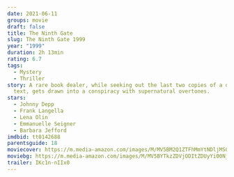 ```yaml
---
date: 2021-06-11
groups: movie
draft: false
title: The Ninth Gate
slug: The Ninth Gate 1999
year: "1999"
duration: 2h 13min
rating: 6.7
tags:
  - Mystery
  - Thriller
story: A rare book dealer, while seeking out the last two copies of a demon
  text, gets drawn into a conspiracy with supernatural overtones.
stars:
  - Johnny Depp
  - Frank Langella
  - Lena Olin
  - Emmanuelle Seigner
  - Barbara Jefford
imdbid: tt0142688
parentsguide: 18
moviecover: https://m.media-amazon.com/images/M/MV5BM2Q1ZTFhMmYtNDljMS00Y2ZhLWE3M2QtMjYwYmFkYmJmMjI1XkEyXkFqcGdeQXVyNjU0NTI0Nw@@._V1_FMjpg_UY720_.jpg
moviebg: https://m.media-amazon.com/images/M/MV5BYTkzZDVjODItZDUyYi00NjNmLWJkMzEtNDMxNzA0ZGIxZDk1XkEyXkFqcGdeQXVyOTc5MDI5NjE@._V1_FMjpg_UX1280_.jpg
trailer: IKc1n-nIIx0
---
```

